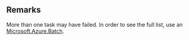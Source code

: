 ## Remarks  
 More than one task may have failed. In order to see the full list, use an [Microsoft.Azure.Batch](assetId:///N:Microsoft.Azure.Batch?qualifyHint=False&autoUpgrade=True).